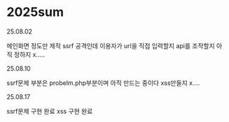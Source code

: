 # 2025sum

25.08.02

메인화면 정도만 제작
ssrf 공격인데 이용자가 url을 직접 입력할지 api를 조작할지 아직 정하지 x.....

25.08.10

ssrf문제 부분은 probelm.php부분이며 아직 만드는 중이다
xss만들지 x....

25.08.17

ssrf문제 구현 완료
xss 구현 완료

